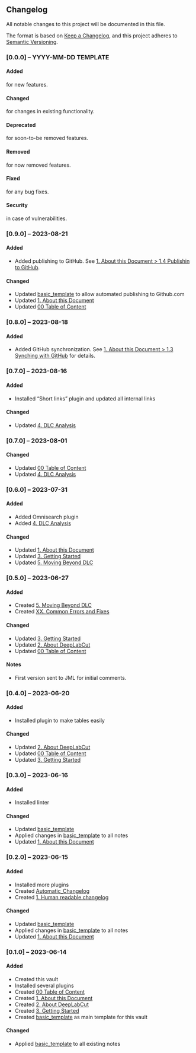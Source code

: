   
  
## Changelog  
All notable changes to this project will be documented in this file.  
  
The format is based on [Keep a Changelog](https://keepachangelog.com/en/1.0.0/), and this project adheres to [Semantic Versioning](https://semver.org/spec/v2.0.0.html).  
  
### [0.0.0] – YYYY-MM-DD TEMPLATE  
  
#### Added  
for new features.  
  
#### Changed  
for changes in existing functionality.  
  
#### Deprecated  
for soon-to-be removed features.  
  
#### Removed  
for now removed features.  
  
#### Fixed  
for any bug fixes.  
  
#### Security  
in case of vulnerabilities.  
  
### [0.9.0] – 2023-08-21  
  
#### Added  
- Added publishing to GitHub. See [1. About this Document > 1.4 Publishin to GitHub](1.%20About%20this%20Document.md#1.4%20Publishin%20to%20GitHub).  
  
#### Changed  
- Updated [basic_template](basic_template.md) to allow automated publishing to Github.com  
- Updated [1. About this Document](1.%20About%20this%20Document.md)  
- Updated [00 Table of Content](00%20Table%20of%20Content.md)  
  
### [0.8.0] – 2023-08-18  
  
#### Added  
- Added GitHub synchronization. See [1. About this Document > 1.3 Synching with GitHub](1.%20About%20this%20Document.md#1.3%20Synching%20with%20GitHub) for details.  
  
### [0.7.0] – 2023-08-16  
  
#### Added  
- Installed “Short links” plugin and updated all internal links  
  
#### Changed  
- Updated [4. DLC Analysis](4.%20DLC%20Analysis.md)  
  
### [0.7.0] – 2023-08-01  
  
#### Changed  
- Updated [00 Table of Content](00%20Table%20of%20Content.md)  
- Updated [4. DLC Analysis](4.%20DLC%20Analysis.md)  
  
### [0.6.0] – 2023-07-31  
  
#### Added  
- Added Omnisearch plugin  
- Added [4. DLC Analysis](4.%20DLC%20Analysis.md)  
  
#### Changed  
- Updated [1. About this Document](1.%20About%20this%20Document.md)  
- Updated [3. Getting Started](3.%20Getting%20Started.md)  
- Updated [5. Moving Beyond DLC](5.%20Moving%20Beyond%20DLC.md)  
  
### [0.5.0] – 2023-06-27  
  
#### Added  
- Created [5. Moving Beyond DLC](5.%20Moving%20Beyond%20DLC.md)  
- Created [XX. Common Errors and Fixes](XX.%20Common%20Errors%20and%20Fixes.md)  
  
#### Changed  
- Updated [3. Getting Started](3.%20Getting%20Started.md)  
- Updated [2. About DeepLabCut](2.%20About%20DeepLabCut.md)  
- Updated [00 Table of Content](00%20Table%20of%20Content.md)  
  
#### Notes  
- First version sent to JML for initial comments.  
  
### [0.4.0] – 2023-06-20  
  
#### Added  
- Installed plugin to make tables easily  
  
#### Changed  
- Updated [2. About DeepLabCut](2.%20About%20DeepLabCut.md)  
- Updated [00 Table of Content](00%20Table%20of%20Content.md)  
- Updated [3. Getting Started](3.%20Getting%20Started.md)  
  
### [0.3.0] – 2023-06-16  
  
#### Added  
- Installed linter  
  
#### Changed  
- Updated [basic_template](basic_template.md)  
- Applied changes in [basic_template](basic_template.md) to all notes  
- Updated [1. About this Document](1.%20About%20this%20Document.md)  
  
### [0.2.0] – 2023-06-15  
  
#### Added  
- Installed more plugins  
- Created [Automatic_Changelog](Automatic_Changelog.md)  
- Created [1. Human readable changelog](1.%20Human%20readable%20changelog.md)  
  
#### Changed  
- Updated [basic_template](basic_template.md)  
- Applied changes in [basic_template](basic_template.md) to all notes  
- Updated [1. About this Document](1.%20About%20this%20Document.md)  
  
### [0.1.0] – 2023-06-14  
  
#### Added  
- Created this vault  
- Installed several plugins  
- Created [00 Table of Content](00%20Table%20of%20Content.md)  
- Created [1. About this Document](1.%20About%20this%20Document.md)  
- Created [2. About DeepLabCut](2.%20About%20DeepLabCut.md)  
- Created [3. Getting Started](3.%20Getting%20Started.md)  
- Created [basic_template](basic_template.md) as main template for this vault  
  
#### Changed  
- Applied [basic_template](basic_template.md) to all existing notes  
